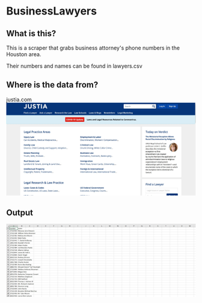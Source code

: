 # BusinessLawyers

## What is this?

This is a scraper that grabs business attorney's phone numbers in the Houston area.

Their numbers and names can be found in lawyers.csv

## Where is the data from?

justia.com
![](https://github.com/jarrettdev/Scrapy-Projects/blob/master/BusinessLawyers/resources/justia%20frontpage.jpg)


## Output
![](https://github.com/jarrettdev/Scrapy-Projects/blob/master/BusinessLawyers/resources/csv%20example.jpg)
